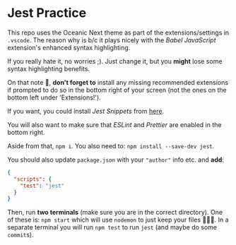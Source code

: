 # Jest Practice

This repo uses the Oceanic Next theme as part of the extensions/settings in `.vscode`. The reason why is b/c it plays nicely with the _Babel JavaScript_ extension's enhanced syntax highlighting.

If you really hate it, no worries ;). Just change it, but you **might** lose some syntax highlighting benefits.

On that note 🎵, **don't forget to** install any missing recommended extensions if prompted to do so in the bottom right of your screen (not the ones on the bottom left under 'Extensions!').

If you want, you could install _Jest Snippets_ from [here](https://marketplace.visualstudio.com/items?itemName=andys8.jest-snippets).

You will also want to make sure that _ESLint_ and _Prettier_ are enabled in the bottom right.

Aside from that, `npm i`. You also need to: `npm install --save-dev jest`.

You should also update `package.json` with your `"author"` info etc. and **add**:

```json
{
  "scripts": {
    "test": "jest"
  }
}
```

Then, run **two terminals** (make sure you are in the correct directory). One of these is: `npm start` which will use `nodemon` to just keep your files 🏃🏾‍♂️. In a separate terminal you will run `npm test` to run `jest` (and maybe do some `commit`s).
